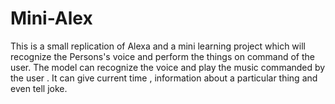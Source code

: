 # Mini-Alex
This is a small replication of Alexa and a mini learning project which will recognize the Persons's voice and perform the things on command of the user. The model can recognize the voice and play the music commanded by the user . It can give current time , information about a particular thing  and even tell joke. 
